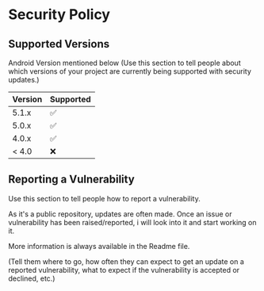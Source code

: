 # Security Policy

## Supported Versions
Android Version mentioned below (Use this section to tell people about which versions of your project are
currently being supported with security updates.)


| Version | Supported          |
| ------- | ------------------ |
| 5.1.x   | :white_check_mark: |
| 5.0.x   | :white_check_mark:                |
| 4.0.x   | :white_check_mark: |
| < 4.0   | :x:                |

## Reporting a Vulnerability
Use this section to tell people how to report a vulnerability.

As it's a public repository, updates are often made. 
Once an issue or vulnerability has been raised/reported, i will look into it and start working on it.

More information is always available in the Readme file.

(Tell them where to go, how often they can expect to get an update on a
reported vulnerability, what to expect if the vulnerability is accepted or
declined, etc.)

